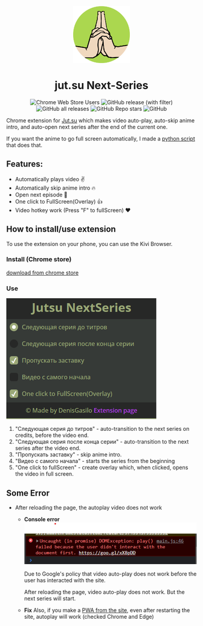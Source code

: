 <div align=center>
   <img width=150 src=https://github.com/DenisGas/jut.su_next-series/blob/main/img/icon.png alt='logo' />
   <h1>jut.su Next-Series</h1>
</div>

<div align=center>
   
![Chrome Web Store Users](https://img.shields.io/chrome-web-store/users/godmnckhgkgojikjpiahppfnmhgkfpjp)
![GitHub release (with filter)](https://img.shields.io/github/v/release/DenisGas/jut.su_next-series)
![GitHub all releases](https://img.shields.io/github/downloads/DenisGas/jut.su_next-series/total)
![GitHub Repo stars](https://img.shields.io/github/stars/DenisGas/jut.su_next-series)
![GitHub](https://img.shields.io/github/license/DenisGas/jut.su_next-series)

</div>

Chrome extension for [Jut.su](https://jut.su/) which makes video auto-play, auto-skip anime intro, and auto-open next series after the end of the current one.

If you want the anime to go full screen automatically, I made a [python script](https://github.com/DenisGas/watch_jut.su) that does that.

## Features:

- Automatically plays video ✌️
- Automatically skip anime intro 🔥
- Open next episode 🤩
- One click to FullScreen(Overlay) 👍
- Video hotkey work (Press "F" to fullScreen) ❤️

## How to install/use extension

To use the extension on your phone, you can use the Kivi Browser.

### Install (Chrome store)

[download from chrome store](https://chromewebstore.google.com/detail/jutsu-next-series/godmnckhgkgojikjpiahppfnmhgkfpjp)

### Use

![ExtensionUi](./img/UI.png)

1. "Следующая серия до титров" - auto-transition to the next series on credits, before the video end.
2. "Следующая серия после конца серии" - auto-transition to the next series after the video end.
3. "Пропускать заставку" - skip anime intro.
4. "Видео с самого начала" - starts the series from the beginning
5. "One click to fullScreen" - create overlay which, when clicked, opens the video in full screen.

## Some Error

-  After reloading the page, the autoplay video does not work
   
    - **Console error**\
       ![GoogleErrorImg](./img/G_Error.png)

       Due to Google's policy that video auto-play does not work before the user has interacted with the site.

       After reloading the page, video auto-play does not work. But the next series will start.
    
    - **Fix**
       Also, if you make a [PWA from the site](https://support.google.com/chrome_webstore/answer/3060053#zippy=%2Cadd-an-app-from-the-chrome-web-store), even after restarting the site, autoplay will work (checked Chrome and Edge)
